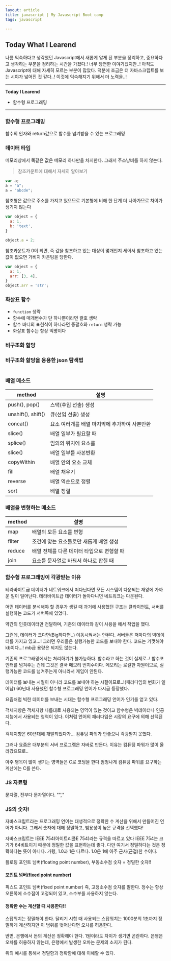 ```yaml
---
layout: article
title: javascript | My Javascript Boot camp 
tags: javascript

---
```


## **Today What I Learend**  

나름 익숙하다고 생각했던 Javascript에서 새롭게 알게 된 부분을 정리하고, 중요하다고 생각하는 부분을 정리하는 시간을 가졌다.! 
너무 당연한 이야기겠지만..! 아직도 Javascript에 대해 자세히 모르는 부분이 많았다.
덕분에 조금은 더 자바스크립트를 보는 시야가 넓어진 것 같다..! 이것에 익숙해지기 위해서 더 노력을..!

---
**Today I Learend**
- 함수형 프로그래밍



---


### 함수형 프로그래밍

함수의 인자와 return값으로 함수를 넘겨받을 수 있는 프로그래밍



### 데이터 타입

메모리상에서 똑같은 값은 메모리 하나만을 차지한다. 
그래서 주소낭비를 하지 않는다. 

> 참조카운트에 대해서 자세히 알아보기

```javascript
var a;
a = "a";
a = "abcde";
```

참조형은 값으로 주소를 가지고 있으므로 기본형에 비해 한 단계 더 나아가므로 차이가 생기지 않는다

```javascript
var object = {
  a: 1,
  b: 'text',
}

object.a = 2;
```

참조카운트가 0이 되면, 즉 값을 참조하고 있는 대상이 몇개인지 세어서 참조하고 있는 값이 없으면 가비지 카운팅을 당한다.

```javascript
var object = {
  a: 1,
  arr: [3, 4],
}
object.arr = 'str';
```


### 화살표 함수

- `function` 생략
- 함수에 매개변수가 단 하나뿐이라면 괄호 생략
- 함수 바디의 표현식이 하나라면 중괄호와 `return` 생략 가능
- 화살표 함수는 항상 익명이다



### 비구조화 할당


### 비구조화 할당을 응용한 json 탐색법


```javascript


```


### 배열 메소드

| method | 설명 |
|---|---|
| push(), pop() | 스택(후입 선출) 생성 |
| unshift(), shift() | 큐(선입 선출) 생성 |
| concat() |요소 여러개를 배열 마지막에 추가하여 사본반환 |
| slice() | 배열 일부가 필요할 때 |
| splice() | 임의의 위치에 요소를  |
| slice() | 배열 일부를 사본반환 |
| copyWithin | 배열 안의 요소 교체 |
| fill | 배열 채우기 |
| reverse | 배열 역순으로 정렬 |
| sort | 배열 정렬 |

### 배열을 변형하는 메소드
| method | 설명 |
|---|---|
| map | 배열의 모든 요소를 변형 |
| filter | 조건에 맞는 요소들로만 새롭게 배열 생성 |
| reduce | 배열 전체를 다른 데이터 타입으로 변형할 때 |
| join | 요소를 문자열로 바꿔서 하나로 합칠 때 |



### 함수형 프로그래밍이 각광받는 이유

테라바이트급 데이터가 네트워크에서 떠다닌다면 모든 시스템이 다운되는 재앙에 가까운 일이 일어난다.
테라바이트급 데이터가 돌아다니면 네트워크는 다운된다.

어떤 데이터를 분석해야 할 경우가 생길 때 과거에 사용했던 구조는 클라이언트, 서버를 실행하는 코드가 서버쪽에 있었다.

약간의 인풋데이터만 전달하며, 기존의 데이터와 같이 사용을 해서 작업을 했다.

그런데, 데이터가 크다면(Big하다면..) 이동시켜서는 안된다. 
서버들은 저마다의 빅데이터를 가지고 있고...!
그러면 우리들은 실행가능한 코드를 보내야 한다.
코드는 기껏해야 kb이다...! mb급 용량은 되지도 않는다.

기존의 프로그래밍에서는 처리하기가 불가능하다.
함수라고 하는 것이 실제로..!
함수포인터를 넘겨주는 건데 그것은 결국 메모리 번지수이다.
메모리는 로컬한 자원이므로, 실행가능한 코드를 넘겨주는게 아니라서 게임이 안된다.


데이터를 보내는 시절이 아니라 코드를 보내야 하는 시절이므로..!(패러다임의 변화가 일어남)
60년대 사용했던 함수형 프로그래밍 언어가 다시금 등장했다.

요즘처럼 빅한 데이터를 보내는 시대는 함수형 프로그래밍 언어가 인기를 얻고 있다.

객체지향은 객체지향 나름대로 사용되는 영역이 있는 것이고
함수형은 빅데이터나 인공지능에서 사용되는 영역이 있다.
이처럼 언어의 패러다임은 시장의 요구에 의해 선택된다.


객체지향은 60년대에 개발되었다가...
컴퓨팅 파워가 안좋으니 각광받지 못했다.

그러나 요즘은 대부분의 서버 프로그램은 자바로 만든다.
이유는 컴퓨팅 파워가 많이 올라갔으므로..

아주 병목이 많이 생기는 영역들은 C로 코딩을 한다
엄청나게 컴퓨팅 파워를 요구하는 계산에는 C를 쓴다.


### JS 자료형
문자열, 전부다 문자열이다. "",'' 


### JS의 숫자!
자바스크립트라는 프로그래밍 언어는 태생적으로 정확한 수 계산을 위해서 만들어진 언어가 아니다. 그래서 숫자에 대해 정밀하고, 범용성이 높은 규격을 선택했다!

자바스크립트는 IEEE 754(아이트리플E 754)라는 규격을 따르고 있다
IEEE 754는 크기가 64비트이기 때문에 정밀한 값을 표현하는데 좋다. 다만 여기서 정밀하다는 것은 정확하다는 뜻이 아니다. 가령, 1.0과 1은 다르다. 1.0은 1에 아주 근사(근접)한 수이다. 

플로팅 포인트 넘버(floating point number), 부동소수점 숫자 = 정밀한 숫자!!   


#### 포인트 넘버(fixed point number)
픽스드 포인트 넘버(fixed point number) 즉, 고정소수점 숫자를 말한다.
정수는 항상 오른쪽에 소수점이 고정되어 있고, 소수부를 사용하지 않는다. 

#### 정확한 수는 계산할 때 사용한다!!

스탑워치는 정밀해야 한다. 달리기 시합 때 사용되는 스탑워치는 1000분의 1초까지 정밀하게 계산하지만 이 범위를 벗어난다면 오차를 허용한다. 

반면, 은행에서 돈의 계산은 정확해야 한다. 1원이라도 차이가 생기면 곤란하다. 은행은 오차를 허용하지 않는데, 은행에서 발생한 오차는 문제의 소지가 된다.

위의 예시를 통해서 정밀함과 정확함에 대해 이해할 수 있다.


